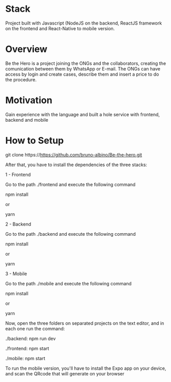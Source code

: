 # Stack

Project built with Javascript (NodeJS on the backend, ReactJS framework on the frontend and React-Native to mobile version.

# Overview

Be the Hero is a project joining the ONGs and the collaborators, creating the comunication between them by WhatsApp or E-mail. The ONGs can have access by login and create cases, describe them and insert a price to do the procedure.

# Motivation

Gain experience with the language and built a hole service with frontend, backend and mobile

# How to Setup

git clone https://https://github.com/bruno-albino/Be-the-hero.git

After that, you have to install the dependencies of the three stacks:

1 - Frontend

Go to the path ./frontend and execute the following command

npm install

or

yarn

2 - Backend

Go to the path ./backend and execute the following command

npm install

or 

yarn


3 - Mobile

Go to the path ./mobile and execute the following command

npm install

or

yarn

Now, open the three folders on separated projects on the text editor, and in each one run the command:

./backend: npm run dev

./frontend: npm start

./mobile: npm start

To run the mobile version, you'll have to install the Expo app on your device, and scan the QRcode that will generate on your browser
